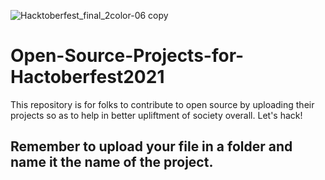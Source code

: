 ![Hacktoberfest_final_2color-06 copy](https://user-images.githubusercontent.com/72662295/135560955-c775edc4-4876-41cf-871e-4c982ccf9611.png)


# Open-Source-Projects-for-Hactoberfest2021
This repository is for folks to contribute to open source by uploading their projects so as to help in better upliftment of society overall. Let's hack!
## Remember to upload your file in a folder and name it the name of the project.
